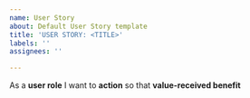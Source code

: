 ```yaml
---
name: User Story
about: Default User Story template
title: 'USER STORY: <TITLE>'
labels: ''
assignees: ''

---
```


As a **user role** I want to **action** so that **value-received benefit**
